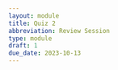 ```yaml
---
layout: module
title: Quiz 2
abbreviation: Review Session
type: module
draft: 1
due_date: 2023-10-13
---
```

